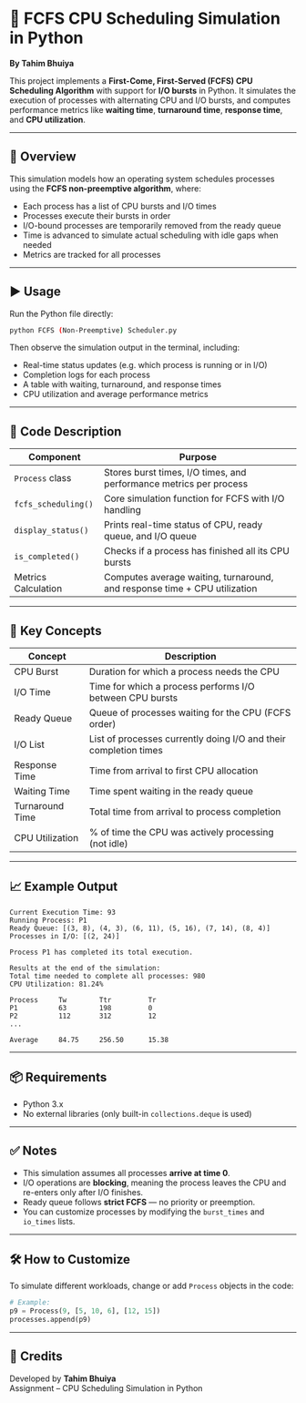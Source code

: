 # 🧮 FCFS CPU Scheduling Simulation in Python  
**By Tahim Bhuiya**

This project implements a **First-Come, First-Served (FCFS) CPU Scheduling Algorithm** with support for **I/O bursts** in Python. It simulates the execution of processes with alternating CPU and I/O bursts, and computes performance metrics like **waiting time**, **turnaround time**, **response time**, and **CPU utilization**.

---

## 📜 Overview

This simulation models how an operating system schedules processes using the **FCFS non-preemptive algorithm**, where:

- Each process has a list of CPU bursts and I/O times  
- Processes execute their bursts in order  
- I/O-bound processes are temporarily removed from the ready queue  
- Time is advanced to simulate actual scheduling with idle gaps when needed  
- Metrics are tracked for all processes

---

## ▶️ Usage

Run the Python file directly:

```bash
python FCFS (Non-Preemptive) Scheduler.py
```

Then observe the simulation output in the terminal, including:

- Real-time status updates (e.g. which process is running or in I/O)  
- Completion logs for each process  
- A table with waiting, turnaround, and response times  
- CPU utilization and average performance metrics

---

## 🧠 Code Description

| Component                  | Purpose                                                                 |
|---------------------------|-------------------------------------------------------------------------|
| `Process` class           | Stores burst times, I/O times, and performance metrics per process       |
| `fcfs_scheduling()`       | Core simulation function for FCFS with I/O handling                      |
| `display_status()`        | Prints real-time status of CPU, ready queue, and I/O queue               |
| `is_completed()`          | Checks if a process has finished all its CPU bursts                      |
| Metrics Calculation       | Computes average waiting, turnaround, and response time + CPU utilization|

---

## 🔧 Key Concepts

| Concept           | Description                                                                 |
|-------------------|-----------------------------------------------------------------------------|
| CPU Burst         | Duration for which a process needs the CPU                                  |
| I/O Time          | Time for which a process performs I/O between CPU bursts                    |
| Ready Queue       | Queue of processes waiting for the CPU (FCFS order)                         |
| I/O List          | List of processes currently doing I/O and their completion times            |
| Response Time     | Time from arrival to first CPU allocation                                   |
| Waiting Time      | Time spent waiting in the ready queue                                       |
| Turnaround Time   | Total time from arrival to process completion                               |
| CPU Utilization   | % of time the CPU was actively processing (not idle)                        |

---


## 📈 Example Output

```
Current Execution Time: 93
Running Process: P1
Ready Queue: [(3, 8), (4, 3), (6, 11), (5, 16), (7, 14), (8, 4)]
Processes in I/O: [(2, 24)]

Process P1 has completed its total execution.

Results at the end of the simulation:
Total time needed to complete all processes: 980
CPU Utilization: 81.24%

Process     Tw        Ttr         Tr        
P1          63        198         0         
P2          112       312         12        
...

Average     84.75     256.50      15.38
```

---

## 📦 Requirements

- Python 3.x  
- No external libraries (only built-in `collections.deque` is used)

---

## ✅ Notes

- This simulation assumes all processes **arrive at time 0**.  
- I/O operations are **blocking**, meaning the process leaves the CPU and re-enters only after I/O finishes.  
- Ready queue follows **strict FCFS** — no priority or preemption.  
- You can customize processes by modifying the `burst_times` and `io_times` lists.

---

## 🛠️ How to Customize

To simulate different workloads, change or add `Process` objects in the code:

```python
# Example:
p9 = Process(9, [5, 10, 6], [12, 15])
processes.append(p9)
```

---

## 📣 Credits

Developed by **Tahim Bhuiya**  
Assignment – CPU Scheduling Simulation in Python





